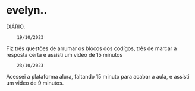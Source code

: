 # evelyn..
DIÁRIO.

        19/10/2023
        
Fiz três questões de arrumar os blocos dos codígos, três de marcar a resposta certa e assisti um video de 15 minutos


        23/10/2023

 Acessei a plataforma alura, faltando 15 minuto para acabar a aula, e assisti um video de 9 minutos.       
